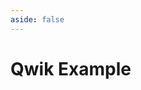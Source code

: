 ```yaml
---
aside: false
---
```


# Qwik Example

<script setup>
import Demo from '../components/Demo.vue'
</script>

<Demo url="https://stackblitz.com/github/willnguyen1312/zoom-image/tree/main/examples/qwik-ts?embed=1&theme=dark" />
